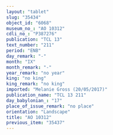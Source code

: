 ```yaml
---
layout: "tablet"
slug: "35434"
object_id: "6068"
museum_no_: "AO 10312"
cdli_no_: "P387276"
publication: "TCL 13"
text_number: "211"
period: "ENB"
day_remark: "-"
month: "IX"
month_remark: "-"
year_remark: "no year"
king: "no king"
king_remark: "no king"
imported: "Melanie Gross (20/05/2017)"
publication_name: "TCL 13 211"
day_babylonian_: "17"
place_of_issue_remark: "no place"
orientation: "Landscape"
title: "AO 10312"
previous_item: "35437"
---
```

